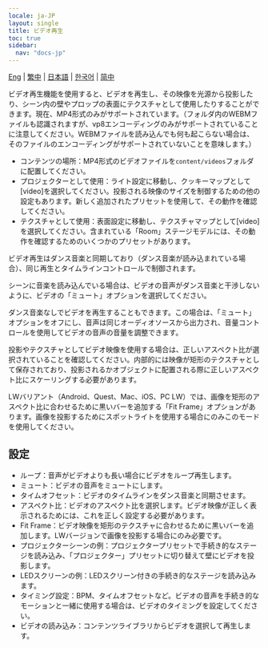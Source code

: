 ```yaml
---
locale: ja-JP
layout: single
title: ビデオ再生
toc: true
sidebar:
  nav: "docs-jp"
---
```

[Eng](/dancexr/features/video_playback) | [繁中](/tw/dancexr/features/video_playback) | [日本語](/jp/dancexr/features/video_playback) | [한국어](/kr/dancexr/features/video_playback) | [简中](/zh/dancexr/features/video_playback)

ビデオ再生機能を使用すると、ビデオを再生し、その映像を光源から投影したり、シーン内の壁やプロップの表面にテクスチャとして使用したりすることができます。現在、MP4形式のみがサポートされています。（フォルダ内のWEBMファイルも認識されますが、vp8エンコーディングのみがサポートされていることに注意してください。WEBMファイルを読み込んでも何も起こらない場合は、そのファイルのエンコーディングがサポートされていないことを意味します。）

* コンテンツの場所：MP4形式のビデオファイルを`content/videos`フォルダに配置してください。
* プロジェクターとして使用：ライト設定に移動し、クッキーマップとして[video]を選択してください。投影される映像のサイズを制御するための他の設定もあります。新しく追加されたプリセットを使用して、その動作を確認してください。
* テクスチャとして使用：表面設定に移動し、テクスチャマップとして[video]を選択してください。含まれている「Room」ステージモデルには、その動作を確認するためのいくつかのプリセットがあります。

ビデオ再生はダンス音楽と同期しており（ダンス音楽が読み込まれている場合）、同じ再生とタイムラインコントロールで制御されます。

シーンに音楽を読み込んでいる場合は、ビデオの音声がダンス音楽と干渉しないように、ビデオの「ミュート」オプションを選択してください。

ダンス音楽なしでビデオを再生することもできます。この場合は、「ミュート」オプションをオフにし、音声は同じオーディオソースから出力され、音量コントロールを使用してビデオの音声の音量を調整できます。

投影やテクスチャとしてビデオ映像を使用する場合は、正しいアスペクト比が選択されていることを確認してください。内部的には映像が矩形のテクスチャとして保存されており、投影されるかオブジェクトに配置される際に正しいアスペクト比にスケーリングする必要があります。

LWバリアント（Android、Quest、Mac、iOS、PC LW）では、画像を矩形のアスペクト比に合わせるために黒いバーを追加する「Fit Frame」オプションがあります。画像を投影するためにスポットライトを使用する場合にのみこのモードを使用してください。

## 設定

* ループ：音声がビデオよりも長い場合にビデオをループ再生します。
* ミュート：ビデオの音声をミュートにします。
* タイムオフセット：ビデオのタイムラインをダンス音楽と同期させます。
* アスペクト比：ビデオのアスペクト比を選択します。ビデオ映像が正しく表示されるためには、これを正しく設定する必要があります。
* Fit Frame：ビデオ映像を矩形のテクスチャに合わせるために黒いバーを追加します。LWバージョンで画像を投影する場合にのみ必要です。
* プロジェクターシーンの例：プロジェクタープリセットで手続き的なステージを読み込み、「プロジェクター」プリセットに切り替えて壁にビデオを投影します。
* LEDスクリーンの例：LEDスクリーン付きの手続き的なステージを読み込みます。
* タイミング設定：BPM、タイムオフセットなど。ビデオの音声を手続き的なモーションと一緒に使用する場合は、ビデオのタイミングを設定してください。
* ビデオの読み込み：コンテンツライブラリからビデオを選択して再生します。